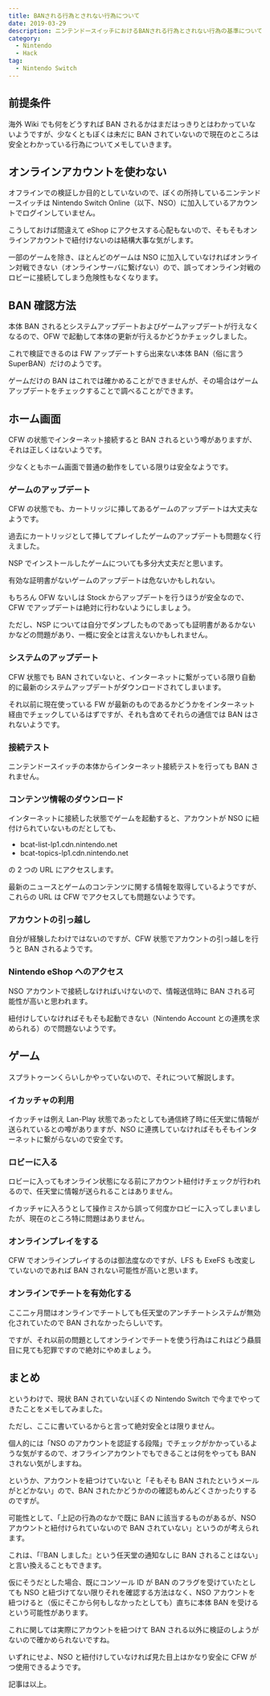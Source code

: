 ```yaml
---
title: BANされる行為とされない行為について
date: 2019-03-29
description: ニンテンドースイッチにおけるBANされる行為とされない行為の基準について
category:
  - Nintendo
  - Hack
tag:
  - Nintendo Switch
---
```


## 前提条件

海外 Wiki でも何をどうすれば BAN されるかはまだはっきりとはわかっていないようですが、少なくともぼくは未だに BAN されていないので現在のところは安全とわかっている行為についてメモしていきます。

## オンラインアカウントを使わない

オフラインでの検証しか目的としていないので、ぼくの所持しているニンテンドースイッチは Nintendo Switch Online（以下、NSO）に加入しているアカウントでログインしていません。

こうしておけば間違えて eShop にアクセスする心配もないので、そもそもオンラインアカウントで紐付けないのは結構大事な気がします。

一部のゲームを除き、ほとんどのゲームは NSO に加入していなければオンライン対戦できない（オンラインサーバに繋げない）ので、誤ってオンライン対戦のロビーに接続してしまう危険性もなくなります。

## BAN 確認方法

本体 BAN されるとシステムアップデートおよびゲームアップデートが行えなくなるので、OFW で起動して本体の更新が行えるかどうかチェックしました。

これで検証できるのは FW アップデートすら出来ない本体 BAN（俗に言う SuperBAN）だけのようです。

ゲームだけの BAN はこれでは確かめることができませんが、その場合はゲームアップデートをチェックすることで調べることができます。

## ホーム画面

CFW の状態でインターネット接続すると BAN されるという噂がありますが、それは正しくはないようです。

少なくともホーム画面で普通の動作をしている限りは安全なようです。

### ゲームのアップデート

CFW の状態でも、カートリッジに挿してあるゲームのアップデートは大丈夫なようです。

過去にカートリッジとして挿してプレイしたゲームのアップデートも問題なく行えました。

NSP でインストールしたゲームについても多分大丈夫だと思います。

有効な証明書がないゲームのアップデートは危ないかもしれない。

もちろん OFW ないしは Stock からアップデートを行うほうが安全なので、CFW でアップデートは絶対に行わないようにしましょう。

ただし、NSP については自分でダンプしたものであっても証明書があるかないかなどの問題があり、一概に安全とは言えないかもしれません。

### システムのアップデート

CFW 状態でも BAN されていないと、インターネットに繋がっている限り自動的に最新のシステムアップデートがダウンロードされてしまいます。

それ以前に現在使っている FW が最新のものであるかどうかをインターネット経由でチェックしているはずですが、それも含めてそれらの通信では BAN はされないようです。

### 接続テスト

ニンテンドースイッチの本体からインターネット接続テストを行っても BAN されません。

### コンテンツ情報のダウンロード

インターネットに接続した状態でゲームを起動すると、アカウントが NSO に紐付けられていないものだとしても、

- bcat-list-lp1.cdn.nintendo.net
- bcat-topics-lp1.cdn.nintendo.net

の 2 つの URL にアクセスします。

最新のニュースとゲームのコンテンツに関する情報を取得しているようですが、これらの URL は CFW でアクセスしても問題ないようです。

### アカウントの引っ越し

自分が経験したわけではないのですが、CFW 状態でアカウントの引っ越しを行うと BAN されるようです。

### Nintendo eShop へのアクセス

NSO アカウントで接続しなければいけないので、情報送信時に BAN される可能性が高いと思われます。

紐付けしていなければそもそも起動できない（Nintendo Account との連携を求められる）ので問題ないようです。

## ゲーム

スプラトゥーンくらいしかやっていないので、それについて解説します。

### イカッチャの利用

イカッチャは例え Lan-Play 状態であったとしても通信終了時に任天堂に情報が送られているとの噂がありますが、NSO に連携していなければそもそもインターネットに繋がらないので安全です。

### ロビーに入る

ロビーに入ってもオンライン状態になる前にアカウント紐付けチェックが行われるので、任天堂に情報が送られることはありません。

イカッチャに入ろうとして操作ミスから誤って何度かロビーに入ってしまいましたが、現在のところ特に問題はありません。

### オンラインプレイをする

CFW でオンラインプレイするのは御法度なのですが、LFS も ExeFS も改変していないのであれば BAN されない可能性が高いと思います。

### オンラインでチートを有効化する

ここ二ヶ月間はオンラインでチートしても任天堂のアンチチートシステムが無効化されていたので BAN されなかったらしいです。

ですが、それ以前の問題としてオンラインでチートを使う行為はこれはどう贔屓目に見ても犯罪ですので絶対にやめましょう。

## まとめ

というわけで、現状 BAN されていないぼくの Nintendo Switch で今までやってきたことをメモしてみました。

ただし、ここに書いているからと言って絶対安全とは限りません。

個人的には「NSO のアカウントを認証する段階」でチェックがかかっているような気がするので、オフラインアカウントでもできることは何をやっても BAN されない気がしますね。

というか、アカウントを紐つけていないと「そもそも BAN されたというメールがとどかない」ので、BAN されたかどうかのの確認もめんどくさかったりするのですが。

可能性として、「上記の行為のなかで既に BAN に該当するものがあるが、NSO アカウントと紐付けられていないので BAN されていない」というのが考えられます。

これは、「『BAN しました』という任天堂の通知なしに BAN されることはない」と言い換えることもできます。

仮にそうだとした場合、既にコンソール ID が BAN のフラグを受けていたとしても NSO と紐づけてない限りそれを確認する方法はなく、NSO アカウントを紐つけると（仮にそこから何もしなかったとしても）直ちに本体 BAN を受けるという可能性があります。

これに関しては実際にアカウントを紐つけて BAN される以外に検証のしようがないので確かめられないですね。

いずれにせよ、NSO と紐付けしていなければ見た目上はかなり安全に CFW がつ使用できるようです。

記事は以上。
